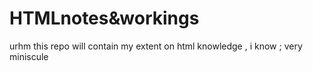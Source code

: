 # HTMLnotes&workings
 urhm this repo will contain my extent on html knowledge , i know ; very miniscule
